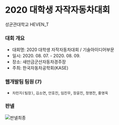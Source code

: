 # 2020 대학생 자작자동차대회
성균관대학교 HEVEN_T

### 대회 개요
* 대회명: 2020 대학생 자작자동차대회 / 기술아이디어부문
* 일시: 2020. 08. 07. - 2020. 08. 09.
* 장소: 새만금군산자동차경주장
* 주최: 한국자동차공학회(KASE)

### 웹개발팀 팀원 (7)
- `차민지(팀장)`, `김소연`, `안호진`, `임진우`, `장윤진`, `정영찬`, `홍영욱`

### 판넬

![판넬최종](https://user-images.githubusercontent.com/41565118/94756456-8e478780-03d2-11eb-90c4-2add174d8ebd.png)
